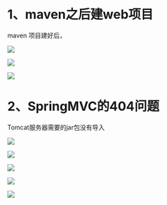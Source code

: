 # 1、maven之后建web项目

maven 项目建好后，

![](https://azhu12138.oss-cn-shenzhen.aliyuncs.com/img/20201012163029.png)



![](https://azhu12138.oss-cn-shenzhen.aliyuncs.com/img/20201012163217.png)

![](https://azhu12138.oss-cn-shenzhen.aliyuncs.com/img/20201012163359.png)

# 2、SpringMVC的404问题

Tomcat服务器需要的jar包没有导入

![](https://azhu12138.oss-cn-shenzhen.aliyuncs.com/img/20201012222057.png)

![](https://azhu12138.oss-cn-shenzhen.aliyuncs.com/img/20201012222227.png)

![](https://azhu12138.oss-cn-shenzhen.aliyuncs.com/img/20201012222410.png)

![](https://azhu12138.oss-cn-shenzhen.aliyuncs.com/img/20201012222535.png)

![](https://azhu12138.oss-cn-shenzhen.aliyuncs.com/img/20201012222628.png)

